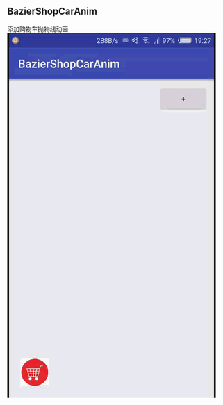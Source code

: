 ## BazierShopCarAnim
添加购物车抛物线动画
![ShopCarAnim](https://github.com/hiliving/BazierShopCarAnim/blob/master/shop.gif)
